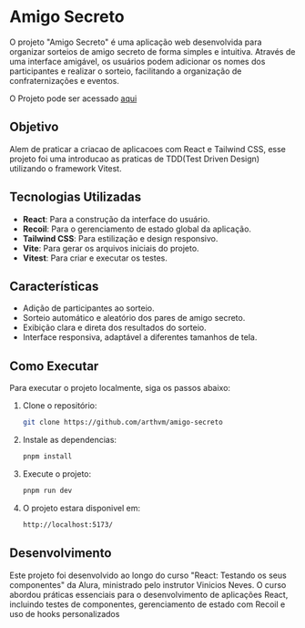 # Amigo Secreto

O projeto "Amigo Secreto" é uma aplicação web desenvolvida para organizar sorteios de amigo secreto de forma simples e intuitiva. Através de uma interface amigável, os usuários podem adicionar os nomes dos participantes e realizar o sorteio, facilitando a organização de confraternizações e eventos.

O Projeto pode ser acessado [aqui]()

## Objetivo

Alem de praticar a criacao de aplicacoes com React e Tailwind CSS, esse projeto foi uma introducao as praticas de TDD(Test Driven Design) utilizando o framework Vitest.

## Tecnologias Utilizadas

- **React**: Para a construção da interface do usuário.
- **Recoil**: Para o gerenciamento de estado global da aplicação.
- **Tailwind CSS**: Para estilização e design responsivo.
- **Vite**: Para gerar os arquivos iniciais do projeto.
- **Vitest**: Para criar e executar os testes.

## Características

- Adição de participantes ao sorteio.
- Sorteio automático e aleatório dos pares de amigo secreto.
- Exibição clara e direta dos resultados do sorteio.
- Interface responsiva, adaptável a diferentes tamanhos de tela.

## Como Executar

Para executar o projeto localmente, siga os passos abaixo:

1. Clone o repositório:
   ```bash
   git clone https://github.com/arthvm/amigo-secreto
2. Instale as dependencias:
   ```bash
   pnpm install
3. Execute o projeto:
   ```bash
   pnpm run dev
4. O projeto estara disponivel em:
   ```bash
   http://localhost:5173/

## Desenvolvimento
Este projeto foi desenvolvido ao longo do curso "React: Testando os seus componentes" da Alura, ministrado pelo instrutor Vinicios Neves. O curso abordou práticas essenciais para o desenvolvimento de aplicações React, incluindo testes de componentes, gerenciamento de estado com Recoil e uso de hooks personalizados

